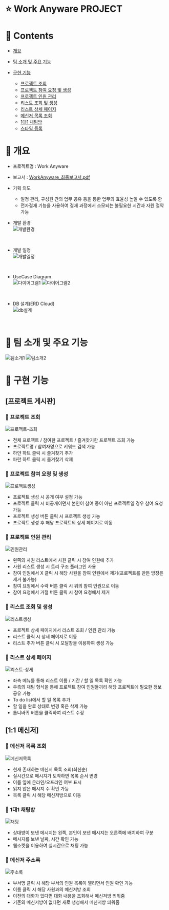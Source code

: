 # :star: Work Anyware PROJECT
 
# :pushpin: Contents
- [개요](#pushpin-개요)

- [팀 소개 및 주요 기능](#pushpin-팀-소개-및-주요-기능)

- [구현 기능](#pushpin-구현-기능)
   - [프로젝트 조회](#round_pushpin-프로젝트-조회)
   - [프로젝트 참여 요청 및 생성](#round_pushpin-프로젝트-참여-요청-및-생성)
   - [프로젝트 인원 관리](#round_pushpin-프로젝트-인원-관리)
   - [리스트 조회 및 생성](#round_pushpin-리스트-조회-및-생성)
   - [리스트 상세 페이지](#round_pushpin-리스트-상세-페이지)
   - [메신저 목록 조회](#round_pushpin-메신저-목록-조회)
   - [1대1 채팅방](#round_pushpin-1대1-채팅방)
   - [스타일 등록](#round_pushpin-메신저-주소록)
 
# :pushpin: 개요
- 프로젝트명 : Work Anyware

- 보고서 : [WorkAnyware_최종보고서.pdf](https://github.com/Munjiring/scaleProject/files/11199069/WorkAnyware_.pdf)

- 기획 의도
   - 일정 관리, 구성원 간의 업무 공유 등을 통한 업무의 효율성 높일 수 있도록 함
   - 전자결재 기능을 사용하여 결재 과정에서 소모되는 불필요한 시간과 자원 절약 가능

- 개발 환경 <br>
![개발환경](https://user-images.githubusercontent.com/115603677/231110100-eba54b03-b5a2-41c3-9dbf-1f8c933d9a00.png)
<br>

- 개발 일정 <br>
![개발일정](https://user-images.githubusercontent.com/115603677/231110284-e3c32cb5-e6eb-4fee-bcbf-cc2b05fabcc2.png)
<br>

- UseCase Diagram <br>
![다이어그램1](https://user-images.githubusercontent.com/115603677/231110520-56c62ba3-46e1-4d86-96e4-09eb27ef9eeb.png)
![다이어그램2](https://user-images.githubusercontent.com/115603677/231110496-6555924f-c7a8-4f14-989c-6b6028c16b63.png)
<br>

- DB 설계(ERD Cloud) <br>
![db설계](https://user-images.githubusercontent.com/115603677/231110750-b633c382-d890-40e5-808c-18fa8426e15a.png)
<br>

# :pushpin: 팀 소개 및 주요 기능
![팀소개1](https://user-images.githubusercontent.com/115603677/231124233-335f00a8-8249-4038-9671-42bc825bf7ae.JPG)
![팀소개2](https://user-images.githubusercontent.com/115603677/231124254-010df978-0d1c-46d0-9ca4-4a640e0413a7.JPG)
 
# :pushpin: 구현 기능
## [프로젝트 게시판]
### :round_pushpin: 프로젝트 조회
![프로젝트-조회](https://user-images.githubusercontent.com/115603677/231216735-d23014a6-214d-4099-86c8-5aa0d1d47764.gif)
- 전체 프로젝트 / 참여한 프로젝트 /  즐겨찾기한 프로젝트 조회 가능
- 프로젝트명 / 참여자명으로 키워드 검색 가능
- 하얀 하트 클릭 시 즐겨찾기 추가
- 파란 하트 클릭 시 즐겨찾기 삭제

### :round_pushpin: 프로젝트 참여 요청 및 생성
![프로젝트생성](https://user-images.githubusercontent.com/115603677/231216862-f7ed1e4a-20c1-4555-a249-72ea1fbceaec.gif)
- 프로젝트 생성 시 공개 여부 설정 가능
- 프로젝트 클릭 시 비공개이면서 본인이 참여 중이 아닌 프로젝트일 경우 참여 요청 가능
- 프로젝트 생성 버튼 클릭 시 프로젝트 생성 가능
- 프로젝트 생성 후 해당 프로젝트의 상세 페이지로 이동

### :round_pushpin: 프로젝트 인원 관리
![인원관리](https://user-images.githubusercontent.com/115603677/231217081-1053e3b1-eae3-4d89-b5e1-a26a6d1004dc.gif)
- 왼쪽의 사원 리스트에서 사원 클릭 시 참여 인원에 추가
- 사원 리스트 생성 시 트리 구조 플러그인 사용
- 참여 인원에서 X 클릭 시 해당 사원을 참여 인원에서 제거(프로젝트를 만든 방장은 제거 불가능)
- 참여 요청에서 수락 버튼 클릭 시 위의 참여 인원으로 이동
- 참여 요청에서 거절 버튼 클릭 시 참여 요청에서 제거

### :round_pushpin: 리스트 조회 및 생성
![리스트생성](https://user-images.githubusercontent.com/115603677/231216934-3f9a1bb9-c580-497c-ab37-3f40b9511169.gif)
- 프로젝트 상세 페이지에서 리스트 조회 / 인원 관리 가능
- 리스트 클릭 시 상세 페이지로 이동
- 리스트 추가 버튼 클릭 시 모달창을 이용하여 생성 가능

### :round_pushpin: 리스트 상세 페이지
![리스트-상세](https://user-images.githubusercontent.com/115603677/231217167-34b9bfe1-9eee-4fce-b494-4cc357edfdad.gif)
- 좌측 메뉴를 통해 리스트 이름 / 기간 / 할 일 목록 확인 가능
- 우측의 채팅 형식을 통해 프로젝트 참여 인원들끼리 해당 프로젝트에 필요한 정보 공유 가능
- To do list에서 할 일 목록 추가
- 할 일을 완료 상태로 변경 혹은 삭제 가능
- 톱니바퀴 버튼을 클릭하여 리스트 수정

## [1:1 메신저]
### :round_pushpin: 메신저 목록 조회
![메신저목록](https://user-images.githubusercontent.com/115603677/231217247-3d331ead-04c9-49c9-8bec-7140620fb23b.gif)
- 현재 존재하는 메신저 목록 조회(최신순)
- 실시간으로 메시지가 도착하면 목록 순서 변경
- 이름 옆에 온라인/오프라인 여부 표시
- 읽지 않은 메시지 수 확인 가능
- 목록 클릭 시 해당 메신저방으로 이동

### :round_pushpin: 1대1 채팅방
![채팅](https://user-images.githubusercontent.com/115603677/231217325-38efc960-ea09-4be2-abf3-84b8fe2142b0.gif)
- 상대방이 보낸 메시지는 왼쪽, 본인이 보낸 메시지는 오른쪽에 배치하여 구분
- 메시지를 보낸 날짜, 시간 확인 가능
- 웹소켓을 이용하여 실시간으로 채팅 가능

### :round_pushpin: 메신저 주소록
![주소록](https://user-images.githubusercontent.com/115603677/231217395-11e7de57-7153-4766-8365-78c4d9a755e4.gif)
- 부서명 클릭 시 해당 부서의 인원 목록이 열리면서 인원 확인 가능
- 이름 클릭 시 해당 사원과의 메신저방 조회
- 이전의 대화가 있다면 대화 내용을 조회해서 메신저방 띄워줌
- 기존의 메신저방이 없다면 새로 생성해서 메신저방 띄워줌
